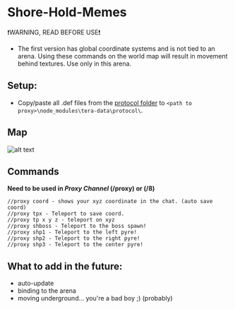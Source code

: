 # Shore-Hold-Memes
❗WARNING, READ BEFORE USE❗ 
  - The first version has global coordinate systems and is not tied to an arena. Using these commands on the world map will result in movement behind textures. Use only in this arena.

## Setup:
- Copy/paste all .def files from the [protocol folder](https://github.com/PinguinRei/Shore-Hold-Memes/tree/master/defs) to `<path to proxy>\node_modules\tera-data\protocol\`.

## Map
![alt text](https://raw.githubusercontent.com/PinguinRei/Shore-Hold-Memes/master/map/guide.jpg)

## Commands
**Need to be used in _Proxy Channel_ (/proxy) or (/8)**
```
//proxy coord - shows your xyz coordinate in the chat. (auto save coord)
//proxy tpx - Teleport to save coord.
//proxy tp x y z - teleport on xyz
//proxy shboss - Teleport to the boss spawn!
//proxy shp1 - Teleport to the left pyre!
//proxy shp2 - Teleport to the right pyre!
//proxy shp3 - Teleport to the center pyre!
```

## What to add in the future:
  - auto-update
  - binding to the arena
  - moving underground... you're a bad boy ;) (probably)

